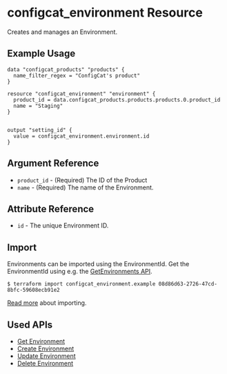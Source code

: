# configcat_environment Resource

Creates and manages an Environment.  

## Example Usage

```hcl
data "configcat_products" "products" {
  name_filter_regex = "ConfigCat's product"
}

resource "configcat_environment" "environment" {
  product_id = data.configcat_products.products.products.0.product_id
  name = "Staging"
}


output "setting_id" {
  value = configcat_environment.environment.id
}
```

## Argument Reference

* `product_id` - (Required) The ID of the Product
* `name` - (Required) The name of the Environment.

## Attribute Reference

* `id` - The unique Environment ID.

## Import

Environments can be imported using the EnvironmentId. Get the EnvironmentId using e.g. the [GetEnvironments API](https://api.configcat.com/docs/#operation/get-environments).

```
$ terraform import configcat_environment.example 08d86d63-2726-47cd-8bfc-59608ecb91e2
```

[Read more](https://learn.hashicorp.com/tutorials/terraform/state-import) about importing.

## Used APIs
* [Get Environment](https://api.configcat.com/docs/index.html#operation/get-environment)
* [Create Environment](https://api.configcat.com/docs/index.html#operation/create-environment)
* [Update Environment](https://api.configcat.com/docs/index.html#operation/update-environment)
* [Delete Environment](https://api.configcat.com/docs/index.html#operation/delete-environment)

